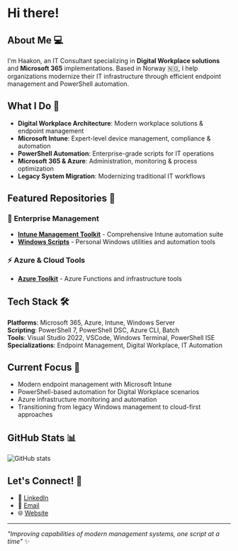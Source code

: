 # Hi there! 

## About Me 💻
I'm Haakon, an IT Consultant specializing in **Digital Workplace solutions** and **Microsoft 365** implementations. Based in Norway 🇳🇴, I help organizations modernize their IT infrastructure through efficient endpoint management and PowerShell automation.

## What I Do 🎯
- **Digital Workplace Architecture**: Modern workplace solutions & endpoint management
- **Microsoft Intune**: Expert-level device management, compliance & automation  
- **PowerShell Automation**: Enterprise-grade scripts for IT operations
- **Microsoft 365 & Azure**: Administration, monitoring & process optimization
- **Legacy System Migration**: Modernizing traditional IT workflows

## Featured Repositories 🌟

### 🔧 **Enterprise Management**
- **[Intune Management Toolkit](https://github.com/haakonwibe/intune-management-toolkit)** - Comprehensive Intune automation suite
- **[Windows Scripts](https://github.com/haakonwibe/windows-scripts)** - Personal Windows utilities and automation tools

### ⚡ **Azure & Cloud Tools**  
- **[Azure Toolkit](https://github.com/haakonwibe/azure-toolkit)** - Azure Functions and infrastructure tools

## Tech Stack 🛠️
**Platforms**: Microsoft 365, Azure, Intune, Windows Server  
**Scripting**: PowerShell 7, PowerShell DSC, Azure CLI, Batch  
**Tools**: Visual Studio 2022, VSCode, Windows Terminal, PowerShell ISE  
**Specializations**: Endpoint Management, Digital Workplace, IT Automation

## Current Focus 🎯
- Modern endpoint management with Microsoft Intune
- PowerShell-based automation for Digital Workplace scenarios  
- Azure infrastructure monitoring and automation
- Transitioning from legacy Windows management to cloud-first approaches

## GitHub Stats 📊
![GitHub stats](https://github-readme-stats.vercel.app/api?username=haakonwibe&show_icons=true&theme=dark&count_private=true)

## Let's Connect! 🤝
- 💼 [LinkedIn](https://linkedin.com/in/haakonwibe/)
- 📧 [Email](mailto:haakon@lundemowibe.no)  
- 🌐 [Website](https://haakonwibe.com)

---
*"Improving capabilities of modern management systems, one script at a time"* ✨

